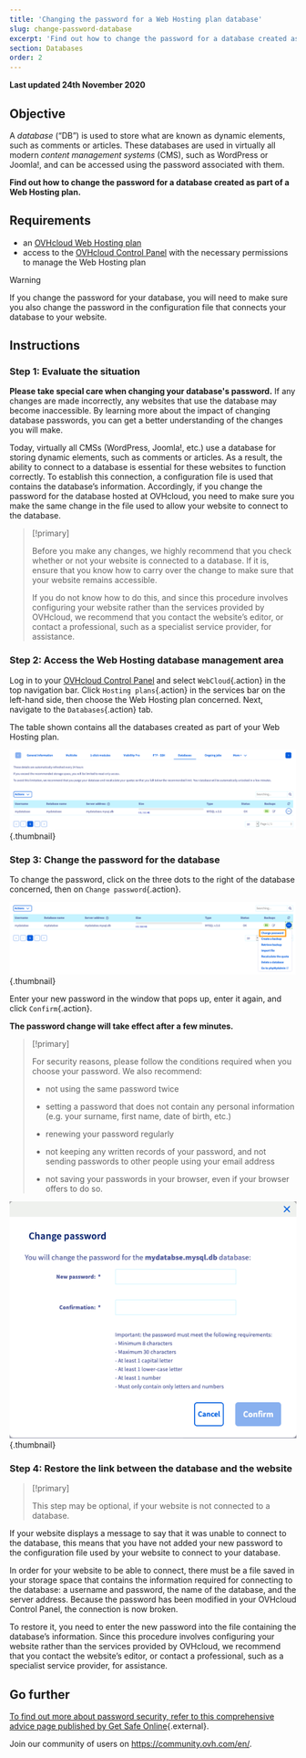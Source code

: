 ```yaml
---
title: 'Changing the password for a Web Hosting plan database'
slug: change-password-database
excerpt: 'Find out how to change the password for a database created as part of a Web Hosting plan'
section: Databases
order: 2
---
```


**Last updated 24th November 2020**

## Objective

A *database* (“DB”) is used to store what are known as dynamic elements, such as comments or articles. These databases are used in virtually all modern *content management systems* (CMS), such as WordPress or Joomla!, and can be accessed using the password associated with them.

**Find out how to change the password for a database created as part of a Web Hosting plan.**

## Requirements

- an [OVHcloud Web Hosting plan](https://www.ovh.com.au/web-hosting/)
- access to the [OVHcloud Control Panel](https://ca.ovh.com/auth/?action=gotomanager&from=https://www.ovh.com.au/&ovhSubsidiary=au) with the necessary permissions to manage the Web Hosting plan

> [!warning]
>
> If you change the password for your database, you will need to make sure you also change the password in the configuration file that connects your database to your website.
>

## Instructions

### Step 1: Evaluate the situation

**Please take special care when changing your database's password.** If any changes are made incorrectly, any websites that use the database may become inaccessible. By learning more about the impact of changing database passwords, you can get a better understanding of the changes you will make.

Today, virtually all CMSs (WordPress, Joomla!, etc.) use a database for storing dynamic elements, such as comments or articles. As a result, the ability to connect to a database is essential for these websites to function correctly. To establish this connection, a configuration file is used that contains the database’s information. Accordingly, if you change the password for the database hosted at OVHcloud, you need to make sure you make the same change in the file used to allow your website to connect to the database.

> [!primary]
>
> Before you make any changes, we highly recommend that you check whether or not your website is connected to a database. If it is, ensure that you know how to carry over the change to make sure that your website remains accessible.
>
> If you do not know how to do this, and since this procedure involves configuring your website rather than the services provided by OVHcloud, we recommend that you contact the website’s editor, or contact a professional, such as a specialist service provider, for assistance.
>

### Step 2: Access the Web Hosting database management area

Log in to your [OVHcloud Control Panel](https://ca.ovh.com/auth/?action=gotomanager&from=https://www.ovh.com.au/&ovhSubsidiary=au) and select `WebCloud`{.action} in the top navigation bar. Click `Hosting plans`{.action} in the services bar on the left-hand side, then choose the Web Hosting plan concerned. Next, navigate to the `Databases`{.action} tab.

The table shown contains all the databases created as part of your Web Hosting plan.

![databasepassword](images/database-password-step1.png){.thumbnail}

### Step 3: Change the password for the database

To change the password, click on the three dots to the right of the database concerned, then on `Change password`{.action}.

![databasepassword](images/database-password-step2.png){.thumbnail}

Enter your new password in the window that pops up, enter it again, and click `Confirm`{.action}.

**The password change will take effect after a few minutes.**

> [!primary]
>
> For security reasons, please follow the conditions required when you choose your password. We also recommend:
>
> - not using the same password twice
>
> - setting a password that does not contain any personal information (e.g. your surname, first name, date of birth, etc.)
>
> - renewing your password regularly
>
> - not keeping any written records of your password, and not sending passwords to other people using your email address
>
> - not saving your passwords in your browser, even if your browser offers to do so.
>

![databasepassword](images/database-password-step3.png){.thumbnail}

### Step 4: Restore the link between the database and the website

> [!primary]
>
> This step may be optional, if your website is not connected to a database.
>

If your website displays a message to say that it was unable to connect to the database, this means that you have not added your new password to the configuration file used by your website to connect to your database.

In order for your website to be able to connect, there must be a file saved in your storage space that contains the information required for connecting to the database: a username and password, the name of the database, and the server address. Because the password has been modified in your OVHcloud Control Panel, the connection is now broken.

To restore it, you need to enter the new password into the file containing the database’s information. Since this procedure involves configuring your website rather than the services provided by OVHcloud, we recommend that you contact the website’s editor, or contact a professional, such as a specialist service provider, for assistance.

## Go further

[To find out more about password security, refer to this comprehensive advice page published by Get Safe Online](https://www.getsafeonline.org/protecting-yourself/passwords/){.external}.

Join our community of users on <https://community.ovh.com/en/>.